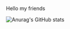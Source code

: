 
Hello my friends

![Anurag's GitHub stats](https://github-readme-stats.vercel.app/api?username=yahyamlaouhi&hide=contribs,prs)
